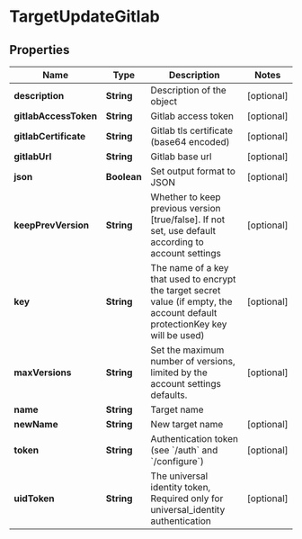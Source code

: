 

# TargetUpdateGitlab


## Properties

| Name | Type | Description | Notes |
|------------ | ------------- | ------------- | -------------|
|**description** | **String** | Description of the object |  [optional] |
|**gitlabAccessToken** | **String** | Gitlab access token |  [optional] |
|**gitlabCertificate** | **String** | Gitlab tls certificate (base64 encoded) |  [optional] |
|**gitlabUrl** | **String** | Gitlab base url |  [optional] |
|**json** | **Boolean** | Set output format to JSON |  [optional] |
|**keepPrevVersion** | **String** | Whether to keep previous version [true/false]. If not set, use default according to account settings |  [optional] |
|**key** | **String** | The name of a key that used to encrypt the target secret value (if empty, the account default protectionKey key will be used) |  [optional] |
|**maxVersions** | **String** | Set the maximum number of versions, limited by the account settings defaults. |  [optional] |
|**name** | **String** | Target name |  |
|**newName** | **String** | New target name |  [optional] |
|**token** | **String** | Authentication token (see &#x60;/auth&#x60; and &#x60;/configure&#x60;) |  [optional] |
|**uidToken** | **String** | The universal identity token, Required only for universal_identity authentication |  [optional] |



